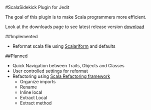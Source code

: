 #ScalaSidekick Plugin for Jedit

The goal of this plugin is to make Scala programmers more efficient.

Look at the downloads page to see latest release version [download](http://github.com/StefanE/ScalaSidekick/downloads)


##Implemented

- Reformat scala file using [Scalariform](http://github.com/mdr/scalariform) and defaults

##Planned

- Quick Navigation between Traits, Objects and Classes
- User controlled settings for reformat
- Refactoring using [Scala Refactoring framework](http://scala-refactoring.org/)
  - Organize imports
  - Rename
  - Inline local
  - Extract Local
  - Extract method
